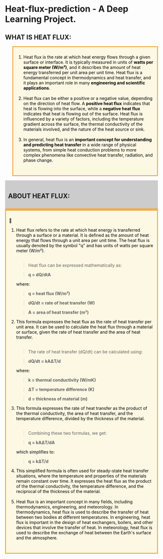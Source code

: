 # Heat-flux-prediction - A Deep Learning Project.

<div class = 'alert alert-block alert-info'>
<h2>WHAT IS HEAT FLUX:</h2>
</div>
<blockquote style="border: 3px solid #f0ad4e; background-color: #fcf8e3; padding: 10px;">
<font color = black>
<ol>
    <li>Heat flux is the rate at which heat energy flows through a given surface or interface. It is typically measured in units of <b>watts per square meter (W/m²)</b>, and it describes the amount of heat energy transferred per unit area per unit time. Heat flux is a fundamental concept in thermodynamics and heat transfer, and it plays an important role in many <b>engineering and scientific applications</b>.</li><br>
    <li>Heat flux can be either a positive or a negative value, depending on the direction of heat flow. A <b>positive heat flux</b> indicates that heat is flowing into the surface, while a <b>negative heat flux</b> indicates that heat is flowing out of the surface. Heat flux is influenced by a variety of factors, including the temperature gradient across the surface, the thermal conductivity of the materials involved, and the nature of the heat source or sink.</li><br>
    <li>In general, heat flux is an <b>important concept for understanding and predicting heat transfer</b> in a wide range of physical systems, from simple heat conduction problems to more complex phenomena like convective heat transfer, radiation, and phase change.</li><br>
    </ol>
</font>
</blockquote>

<div id = 'h2'  class = 'alert alert-block alert-info' style="border-bottom: 5px solid #f0ad4e; background-color: #CCCCCC; padding: 10px;">
<h2> ABOUT HEAT FLUX:</h2>
</div>

<div class="alert alert-block alert-warning" style="border: 3px solid #f0ad4e; background-color: #fcf8e3; padding: 10px;">
<p>
        📌
</p>
<font color = black>
<ol>
<li>Heat flux refers to the rate at which heat energy is transferred through a surface or a material. It is defined as the amount of heat energy that flows through a unit area per unit time. The heat flux is usually denoted by the symbol "q" and has units of watts per square meter (W/m²).</li><br>

>Heat flux can be expressed mathematically as:

>**q = dQ/dtA**

where:

>**q = heat flux (W/m²)**

>**dQ/dt = rate of heat transfer (W)**

>**A = area of heat transfer (m²)**<br>

<li>This formula expresses the heat flux as the rate of heat transfer per unit area. It can be used to calculate the heat flux through a material or surface, given the rate of heat transfer and the area of heat transfer.</li><br>

>The rate of heat transfer (dQ/dt) can be calculated using:

>**dQ/dt = kAΔT/d**

where:

>**k = thermal conductivity (W/mK)**

>**ΔT = temperature difference (K)**

>**d = thickness of material (m)**

<li>This formula expresses the rate of heat transfer as the product of the thermal conductivity, the area of heat transfer, and the temperature difference, divided by the thickness of the material.</li><br>

>Combining these two formulas, we get:

><b>q = kAΔT/dA</b>

which simplifies to:

><b>q = kΔT/d</b>

<li>This simplified formula is often used for steady-state heat transfer situations, where the temperature and properties of the materials remain constant over time. It expresses the heat flux as the product of the thermal conductivity, the temperature difference, and the reciprocal of the thickness of the material.</li><br>

<li>Heat flux is an important concept in many fields, including thermodynamics, engineering, and meteorology. In thermodynamics, heat flux is used to describe the transfer of heat between two bodies at different temperatures. In engineering, heat flux is important in the design of heat exchangers, boilers, and other devices that involve the transfer of heat. In meteorology, heat flux is used to describe the exchange of heat between the Earth's surface and the atmosphere.</li><br>
        </ol>
</font>
</div>

